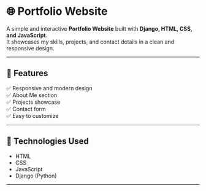 # 🌐 Portfolio Website
A simple and interactive **Portfolio Website** built with **Django, HTML, CSS, and JavaScript**.  
It showcases my skills, projects, and contact details in a clean and responsive design.

---

## 📌 Features
✅ Responsive and modern design  
✅ About Me section  
✅ Projects showcase  
✅ Contact form  
✅ Easy to customize  

---

## 🚀 Technologies Used
- HTML  
- CSS  
- JavaScript  
- Django (Python)  


---


